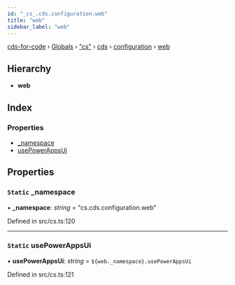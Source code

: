 ```yaml
---
id: "_cs_.cds.configuration.web"
title: "web"
sidebar_label: "web"
---
```


[cds-for-code](../index.md) › [Globals](../globals.md) › ["cs"](../modules/_cs_.md) › [cds](../modules/_cs_.cds.md) › [configuration](../modules/_cs_.cds.configuration.md) › [web](_cs_.cds.configuration.web.md)

## Hierarchy

* **web**

## Index

### Properties

* [_namespace](_cs_.cds.configuration.web.md#static-_namespace)
* [usePowerAppsUi](_cs_.cds.configuration.web.md#static-usepowerappsui)

## Properties

### `Static` _namespace

▪ **_namespace**: *string* = "cs.cds.configuration.web"

Defined in src/cs.ts:120

___

### `Static` usePowerAppsUi

▪ **usePowerAppsUi**: *string* = `${web._namespace}.usePowerAppsUi`

Defined in src/cs.ts:121
